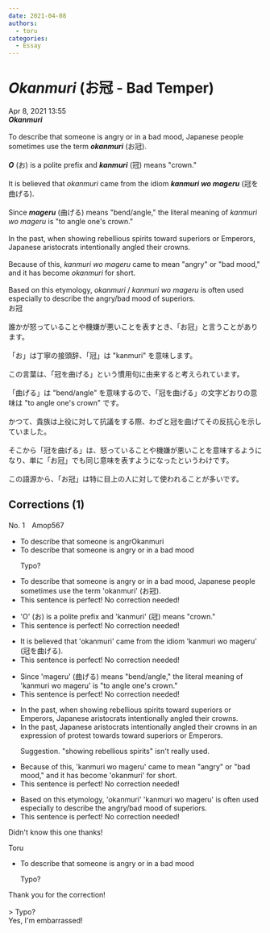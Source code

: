 ```yaml
---
date: 2021-04-08
authors:
  - toru
categories:
  - Essay
---
```


<h1 id="subject_show"><strong><em>Okanmuri</strong></em> (お冠 - Bad Temper)</h1>
<div class="date">Apr 8, 2021 13:55</div>
<div id="post"><div id="body_show_ori">
<strong><em>Okanmuri</strong></em><br/><br/>To describe that someone is angry or in a bad mood, Japanese people sometimes use the term <strong><em>okanmuri</em></strong> (お冠).<br/><br/><strong><em>O</em></strong> (お) is a polite prefix and <strong><em>kanmuri</em></strong> (冠) means "crown."<br/><br/>It is believed that <em>okanmuri</em> came from the idiom <strong><em>kanmuri wo mageru</em></strong> (冠を曲げる).<br/><br/>Since <strong><em>mageru</em></strong> (曲げる) means "bend/angle," the literal meaning of <em>kanmuri wo mageru</em> is "to angle one's crown."<br/><br/>In the past, when showing rebellious spirits toward superiors or Emperors, Japanese aristocrats intentionally angled their crowns.<br/><br/>Because of this, <em>kanmuri wo mageru</em> came to mean "angry" or "bad mood," and it has become <em>okanmuri</em> for short.<br/><br/>Based on this etymology, <em>okanmuri</em> / <em>kanmuri wo mageru</em> is often used especially to describe the angry/bad mood of superiors.
</div></div>

<!-- more -->

<div id="post_ja"><div id="body_show_mo">
お冠<br/><br/>誰かが怒っていることや機嫌が悪いことを表すとき、「お冠」と言うことがあります。<br/><br/>「お」は丁寧の接頭辞、「冠」は "kanmuri" を意味します。<br/><br/>この言葉は、「冠を曲げる」という慣用句に由来すると考えられています。<br/><br/>「曲げる」は "bend/angle" を意味するので、「冠を曲げる」の文字どおりの意味は "to angle one's crown" です。<br/><br/>かつて、貴族は上役に対して抗議をする際、わざと冠を曲げてその反抗心を示していました。<br/><br/>そこから「冠を曲げる」は、怒っていることや機嫌が悪いことを意味するようになり、単に「お冠」でも同じ意味を表すようになったというわけです。<br/><br/>この語源から、「お冠」は特に目上の人に対して使われることが多いです。
</div></div>

## Corrections (1)
<div id="block"><div class="first_name"> No. 1　<span class="just_name">Amop567</span></div><div id="block2">
<ul class="correction_field">
<li class="incorrect">To describe that someone is angrOkanmuri</li>
<li class="corrected correct">
<span class="f_blue">To describe that someone is angry or in a bad mood</span>
<p class="correction_comment">Typo?</p>
</li>
</ul>
<ul class="correction_field">
<li class="incorrect">To describe that someone is angry or in a bad mood, Japanese people sometimes use the term 'okanmuri' (お冠).</li>
<li class="corrected perfect">This sentence is perfect! No correction needed!</li>
</ul>
<ul class="correction_field">
<li class="incorrect">'O' (お) is a polite prefix and 'kanmuri' (冠) means "crown."</li>
<li class="corrected perfect">This sentence is perfect! No correction needed!</li>
</ul>
<ul class="correction_field">
<li class="incorrect">It is believed that 'okanmuri' came from the idiom 'kanmuri wo mageru' (冠を曲げる).</li>
<li class="corrected perfect">This sentence is perfect! No correction needed!</li>
</ul>
<ul class="correction_field">
<li class="incorrect">Since 'mageru' (曲げる) means "bend/angle," the literal meaning of 'kanmuri wo mageru' is "to angle one's crown."</li>
<li class="corrected perfect">This sentence is perfect! No correction needed!</li>
</ul>
<ul class="correction_field">
<li class="incorrect">In the past, when showing rebellious spirits toward superiors or Emperors, Japanese aristocrats intentionally angled their crowns.</li>
<li class="corrected correct">
<span class="f_blue">In the past, Japanese aristocrats intentionally angled their crowns in an expression of protest towards toward superiors or Emperors.</span>
<p class="correction_comment">Suggestion. "showing rebellious spirits" isn't really used.</p>
</li>
</ul>
<ul class="correction_field">
<li class="incorrect">Because of this, 'kanmuri wo mageru' came to mean "angry" or "bad mood," and it has become 'okanmuri' for short.</li>
<li class="corrected perfect">This sentence is perfect! No correction needed!</li>
</ul>
<ul class="correction_field">
<li class="incorrect">Based on this etymology, 'okanmuri'  'kanmuri wo mageru' is often used especially to describe the angry/bad mood of superiors.</li>
<li class="corrected perfect">This sentence is perfect! No correction needed!</li>
</ul>
<p class="comment_small">
 Didn't know this one thanks!
</p>

</div><div class="name"><span class="just_name">Toru</span><br><div class="quote_field"><ul class="correction_field">
<li class="corrected correct">
<span class="f_blue">To describe that someone is angry or in a bad mood</span>
<p class="correction_comment">
Typo?
</p>
</li>
</ul></div>
Thank you for the correction!<br/><br/>&gt; Typo?<br/>Yes, I'm embarrassed!
</div>
</div>
